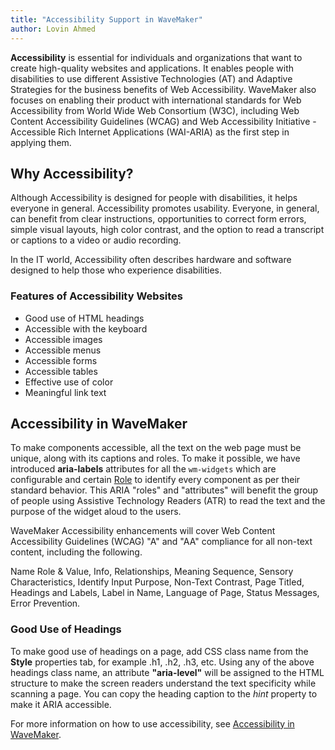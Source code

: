 ```yaml
---
title: "Accessibility Support in WaveMaker"
author: Lovin Ahmed
---
```


**Accessibility** is essential for individuals and organizations that want to create high-quality websites and applications. It enables people with disabilities to use different Assistive Technologies (AT) and Adaptive Strategies for the business benefits of Web Accessibility. WaveMaker also focuses on enabling their product with international standards for Web Accessibility from World Wide Web Consortium (W3C), including Web Content Accessibility Guidelines (WCAG) and Web Accessibility Initiative - Accessible Rich Internet Applications (WAI-ARIA) as the first step in applying them. 

<!-- truncate -->

## Why Accessibility?

Although Accessibility is designed for people with disabilities, it helps everyone in general. Accessibility promotes usability. Everyone, in general, can benefit from clear instructions, opportunities to correct form errors, simple visual layouts, high color contrast, and the option to read a transcript or captions to a video or audio recording.

In the IT world, Accessibility often describes hardware and software designed to help those who experience disabilities. 


### Features of Accessibility Websites

* Good use of HTML headings
* Accessible with the keyboard
* Accessible images
* Accessible menus
* Accessible forms
* Accessible tables
* Effective use of color
* Meaningful link text

## Accessibility in WaveMaker

To make components accessible, all the text on the web page must be unique, along with its captions and roles. To make it possible, we have introduced **aria-labels** attributes for all the `wm-widgets` which are configurable and certain [Role](https://developer.mozilla.org/en-US/docs/Web/Accessibility/ARIA/Roles) to identify every component as per their standard behavior. This ARIA "roles" and "attributes" will benefit the group of people using Assistive Technology Readers (ATR) to read the text and the purpose of the widget aloud to the users. 

WaveMaker Accessibility enhancements will cover Web Content Accessibility Guidelines (WCAG) "A" and "AA" compliance for all non-text content, including the following.

Name Role & Value, Info, Relationships, Meaning Sequence, Sensory Characteristics, Identify Input Purpose, Non-Text Contrast, Page Titled, Headings and Labels, Label in Name, Language of Page, Status Messages, Error Prevention.


### Good Use of Headings

To make good use of headings on a page, add CSS class name from the **Style** properties tab, for example .h1, .h2, .h3, etc. Using any of the above headings class name, an attribute **"aria-level"** will be assigned to the HTML structure to make the screen readers understand the text specificity while scanning a page. You can copy the heading caption to the *hint* property to make it ARIA accessible.
 
For more information on how to use accessibility, see [Accessibility in WaveMaker](/learn/app-development/ui-design/accessibility).